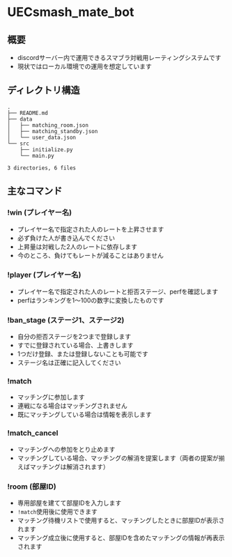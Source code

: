 # UECsmash_mate_bot
## 概要
- discordサーバー内で運用できるスマブラ対戦用レーティングシステムです
- 現状ではローカル環境での運用を想定しています
## ディレクトリ構造
```
.
├── README.md
├── data
│   ├── matching_room.json
│   ├── matching_standby.json
│   └── user_data.json
└── src
    ├── initialize.py
    └── main.py

3 directories, 6 files
```
## 主なコマンド
### !win (プレイヤー名)
- プレイヤー名で指定された人のレートを上昇させます
- 必ず負けた人が書き込んでください
- 上昇量は対戦した2人のレートに依存します
- 今のところ、負けてもレートが減ることはありません
### !player (プレイヤー名)
- プレイヤー名で指定された人のレートと拒否ステージ、perfを確認します
- perfはランキングを1〜100の数字に変換したものです
### !ban_stage (ステージ1、ステージ2)
- 自分の拒否ステージを2つまで登録します
- すでに登録されている場合、上書きします
- 1つだけ登録、または登録しないことも可能です
- ステージ名は正確に記入してください
### !match
- マッチングに参加します
- 連戦になる場合はマッチングされません
- 既にマッチングしている場合は情報を表示します
### !match_cancel
- マッチングへの参加をとり止めます
- マッチングしている場合、マッチングの解消を提案します（両者の提案が揃えばマッチングは解消されます）
### !room (部屋ID)
- 専用部屋を建てて部屋IDを入力します
- `!match`使用後に使用できます
- マッチング待機リストで使用すると、マッチングしたときに部屋IDが表示されます
- マッチング成立後に使用すると、部屋IDを含めたマッチングの情報が再表示されます
